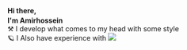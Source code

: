 <div>
 <strong> Hi there, <br/> I'm Amirhossein</strong>
 <img src="https://media.giphy.com/media/hvRJCLFzcasrR4ia7z/giphy.gif" width="17px"/>
</div>
⚒️ I develop what comes to my head with some style <br/>
🪐 I Also have experience with
<img src="https://skillicons.dev/icons?i=html,css,js,tailwind,bootstrap,regex,git,wordpress,ps" />
</a>
